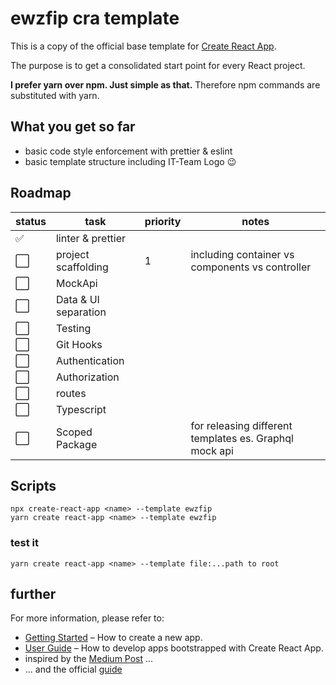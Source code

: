 # ewzfip cra template

This is a copy of the official base template for [Create React App](https://github.com/facebook/create-react-app).

The purpose is to get a consolidated start point for every React project.

**I prefer yarn over npm. Just simple as that.** Therefore npm commands are substituted with yarn.

## What you get so far

- basic code style enforcement with prettier & eslint
- basic template structure including IT-Team Logo :wink:

## Roadmap

| status               | task                 | priority | notes                                                  |
| -------------------- | -------------------- | -------- | ------------------------------------------------------ |
| :white_check_mark:   | linter & prettier    |          |                                                        |
| :white_large_square: | project scaffolding  | 1        | including container vs components vs controller        |
| :white_large_square: | MockApi              |          |                                                        |
| :white_large_square: | Data & UI separation |          |                                                        |
| :white_large_square: | Testing              |          |                                                        |
| :white_large_square: | Git Hooks            |          |                                                        |
| :white_large_square: | Authentication       |          |                                                        |
| :white_large_square: | Authorization        |          |                                                        |
| :white_large_square: | routes               |          |                                                        |
| :white_large_square: | Typescript           |          |                                                        |
| :white_large_square: | Scoped Package       |          | for releasing different templates es. Graphql mock api |

## Scripts

`npx create-react-app <name> --template ewzfip` <br>
`yarn create react-app <name> --template ewzfip`

### test it

`yarn create react-app <name> --template file:...path to root`

## further

For more information, please refer to:

- [Getting Started](https://create-react-app.dev/docs/getting-started) – How to create a new app.
- [User Guide](https://create-react-app.dev) – How to develop apps bootstrapped with Create React App.
- inspired by the [Medium Post](https://medium.com/react-courses/setting-up-professional-react-project-with-must-have-reactjs-libraries-2020-9358edf9acb3) ...
- ... and the official [guide](https://create-react-app.dev/docs/custom-templates/)
